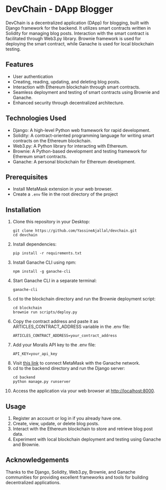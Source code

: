 # DevChain - DApp Blogger

DevChain is a decentralized application (DApp) for blogging, built with Django framework for the backend. It utilizes smart contracts written in Solidity for managing blog posts. Interaction with the smart contract is facilitated through Web3.py library. Brownie framework is used for deploying the smart contract, while Ganache is used for local blockchain testing.

## Features
- User authentication
- Creating, reading, updating, and deleting blog posts.
- Interaction with Ethereum blockchain through smart contracts.
- Seamless deployment and testing of smart contracts using Brownie and Ganache.
- Enhanced security through decentralized architecture.

## Technologies Used
- Django: A high-level Python web framework for rapid development.
- Solidity: A contract-oriented programming language for writing smart contracts on the Ethereum blockchain.
- Web3.py: A Python library for interacting with Ethereum.
- Brownie: A Python-based development and testing framework for Ethereum smart contracts.
- Ganache: A personal blockchain for Ethereum development.

## Prerequisites
- Install MetaMask extension in your web browser.
- Create a `.env` file in the root directory of the project

## Installation
1. Clone this repository in your Desktop:
    ```
    git clone https://github.com/YassineAjallal/devchain.git
    cd devchain
    ```
2. Install dependencies:
    ```
    pip install -r requirements.txt
    ```
3. Install Ganache CLI using npm:
    ```
    npm install -g ganache-cli
    ```
4. Start Ganache CLI in a separate terminal:
    ```
    ganache-cli
    ```
5. cd to the blockchain directory and run the Brownie deployment script:
    ```
    cd blockchain
    brownie run scripts/deploy.py
    ```
6. Copy the contract address and paste it as ARTICLES_CONTRACT_ADDRESS variable in the .env file:
    ```
    ARTICLES_CONTRACT_ADDRESS=your_contract_address
    ```
7. Add your Moralis API key to the .env file:
    ```
    API_KEY=your_api_key
    ```
8. Visit [this link](https://www.geeksforgeeks.org/how-to-set-up-ganche-with-metamask/) to connect MetaMask with the Ganache network.
9. cd to the backend directory and run the Django server:
    ```
    cd backend
    python manage.py runserver
    ```
10. Access the application via your web browser at [http://localhost:8000](http://localhost:8000).

## Usage
1. Register an account or log in if you already have one.
2. Create, view, update, or delete blog posts.
3. Interact with the Ethereum blockchain to store and retrieve blog post data.
4. Experiment with local blockchain deployment and testing using Ganache and Brownie.

## Acknowledgements
Thanks to the Django, Solidity, Web3.py, Brownie, and Ganache communities for providing excellent frameworks and tools for building decentralized applications.
